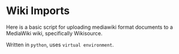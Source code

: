 # Wiki Imports

Here is a basic script for uploading mediawiki format documents to a MediaWiki wiki, specifically Wikisource.

Written in `python`, uses `virtual environment`.
